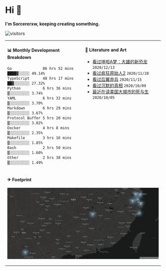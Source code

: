 # Hi 👋

**I'm Sorcererxw, keeping creating something.**

![visitors](https://visitor-badge.glitch.me/badge?page_id=sorcererxw.sorcererx)

<table width="800px">
<tr>
<td valign="top" width="50%">

#### 📊 Monthly Development Breakdown

<!--START_SECTION:waka-->
```text
Go              86 hrs 52 mins ████▓░░░░░ 49.14%
TypeScript      48 hrs 17 mins ██▓░░░░░░░ 27.32%
Python          6 hrs 36 mins  ▒░░░░░░░░░ 3.74%
YAML            6 hrs 32 mins  ▒░░░░░░░░░ 3.70%
Markdown        6 hrs 29 mins  ▒░░░░░░░░░ 3.67%
Protocol Buffer 5 hrs 20 mins  ▒░░░░░░░░░ 3.02%
Docker          4 hrs 8 mins   ▒░░░░░░░░░ 2.35%
Makefile        3 hrs 16 mins  ▒░░░░░░░░░ 1.85%
Bash            2 hrs 50 mins  ▒░░░░░░░░░ 1.60%
Other           2 hrs 38 mins  ▒░░░░░░░░░ 1.49%
```
<!--END_SECTION:waka-->

<td valign="top" width="50%">

#### 💃 Literature and Art

<!--START_SECTION:douban-->
* [看过哆啦A梦：大雄的新恐龙](http://movie.douban.com/subject/34454004/) <code>2020/12/13</code>
* [看过疯狂原始人2](http://movie.douban.com/subject/24298954/) <code>2020/11/28</code>
* [看过后翼弃兵](http://movie.douban.com/subject/32579283/) <code>2020/11/15</code>
* [看过沉默的真相](http://movie.douban.com/subject/33447642/) <code>2020/10/09</code>
* [最近在读美国大城市的死与生](https://book.douban.com/subject/34907883/) <code>2020/10/05</code>

<!--END_SECTION:douban-->

</td>
</tr>
<tr>
<td colspan="2">

#### ✈ Footprint

![footprint](./footprint.png)

</td>
</tr>
</table>


